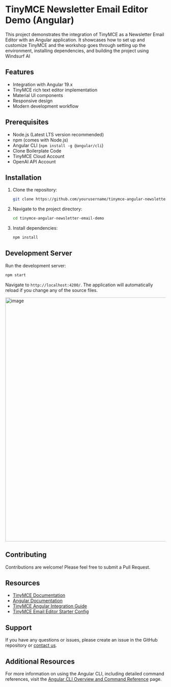 # TinyMCE Newsletter Email Editor Demo (Angular)

This project demonstrates the integration of TinyMCE as a Newsletter Email Editor with an Angular application. It showcases how to set up and customize TinyMCE and the workshop goes through setting up the environment, installing dependencies, and building the project using Windsurf AI

## Features

- Integration with Angular 19.x
- TinyMCE rich text editor implementation
- Material UI components
- Responsive design
- Modern development workflow

## Prerequisites

- Node.js (Latest LTS version recommended)
- npm (comes with Node.js)
- Angular CLI (`npm install -g @angular/cli`)
- Clone Boilerplate Code
- TinyMCE Cloud Account
- OpenAI API Account

## Installation

1. Clone the repository:
   ```bash
   git clone https://github.com/yourusername/tinymce-angular-newsletter-email-demo.git
   ```

2. Navigate to the project directory:
   ```bash
   cd tinymce-angular-newsletter-email-demo
   ```

3. Install dependencies:
   ```bash
   npm install
   ```

## Development Server

Run the development server:
```bash
npm start
```

Navigate to `http://localhost:4200/`. The application will automatically reload if you change any of the source files.

<img width="765" alt="image" src="https://github.com/user-attachments/assets/5d2ffbfb-aa21-4167-ace2-052a33eebad5" />


## Contributing

Contributions are welcome! Please feel free to submit a Pull Request.

## Resources

- [TinyMCE Documentation](https://www.tiny.cloud/docs/?utm_campaign=mlh_devrel_ghw_feb&utm_source=github&utm_medium=referral&utm_term=email-angular-demo)
- [Angular Documentation](https://angular.io/docs)
- [TinyMCE Angular Integration Guide](https://www.tiny.cloud/docs/integrations/angular/?utm_campaign=mlh_devrel_ghw_feb&utm_source=github&utm_medium=referral&utm_term=email-angular-demo)
- [TinyMCE Email Editor Starter Config](https://www.tiny.cloud/solutions/wysiwyg-email-editor/?utm_campaign=mlh_devrel_ghw_feb&utm_source=github&utm_medium=referral&utm_term=email-angular-demo])


## Support

If you have any questions or issues, please create an issue in the GitHub repository or [contact us](https://www.tiny.cloud/contact/?utm_campaign=mlh_devrel_ghw_feb&utm_source=github&utm_medium=referral&utm_term=email-angular-demo).


## Additional Resources

For more information on using the Angular CLI, including detailed command references, visit the [Angular CLI Overview and Command Reference](https://angular.dev/tools/cli) page.
